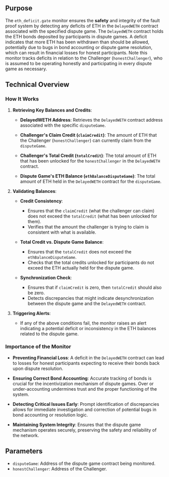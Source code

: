 ## Purpose

The `eth_deficit.gate` monitor ensures the **safety** and integrity of the fault proof system by detecting any deficits of ETH in the `DelayedWETH` contract associated with the specified dispute game. The `DelayedWETH` contract holds the ETH bonds deposited by participants in dispute games. A deficit indicates that more ETH has been withdrawn than should be allowed, potentially due to bugs in bond accounting or dispute game resolution, which can result in financial losses for honest participants. Note this monitor tracks deficits in relation to the Challenger (`honestChallenger`), who is assumed to be operating honestly and participating in every dispute game as necessary.

## Technical Overview

### How It Works

1. **Retrieving Key Balances and Credits**:

   - **DelayedWETH Address**: Retrieves the `DelayedWETH` contract address associated with the specific `disputeGame`.

   - **Challenger's Claim Credit (`claimCredit`)**: The amount of ETH that the Challenger (`honestChallenger`) can currently claim from the `disputeGame`.

   - **Challenger's Total Credit (`totalCredit`)**: The total amount of ETH that has been unlocked for the `honestChallenger` in the `DelayedWETH` contract.

   - **Dispute Game's ETH Balance (`ethBalanceDisputeGame`)**: The total amount of ETH held in the `DelayedWETH` contract for the `disputeGame`.

2. **Validating Balances**:

   - **Credit Consistency**:
     - Ensures that the `claimCredit` (what the challenger can claim) does not exceed the `totalCredit` (what has been unlocked for them).
     - Verifies that the amount the challenger is trying to claim is consistent with what is available.

   - **Total Credit vs. Dispute Game Balance**:
     - Ensures that the `totalCredit` does not exceed the `ethBalanceDisputeGame`.
     - Checks that the total credits unlocked for participants do not exceed the ETH actually held for the dispute game.

   - **Synchronization Check**:
     - Ensures that if `claimCredit` is zero, then `totalCredit` should also be zero.
     - Detects discrepancies that might indicate desynchronization between the dispute game and the `DelayedWETH` contract.

3. **Triggering Alerts**:

   - If any of the above conditions fail, the monitor raises an alert indicating a potential deficit or inconsistency in the ETH balances related to the dispute game.

### Importance of the Monitor

- **Preventing Financial Loss**: A deficit in the `DelayedWETH` contract can lead to losses for honest participants expecting to receive their bonds back upon dispute resolution.

- **Ensuring Correct Bond Accounting**: Accurate tracking of bonds is crucial for the incentivization mechanism of dispute games. Over or under-accounting undermines trust and the proper functioning of the system.

- **Detecting Critical Issues Early**: Prompt identification of discrepancies allows for immediate investigation and correction of potential bugs in bond accounting or resolution logic.

- **Maintaining System Integrity**: Ensures that the dispute game mechanism operates securely, preserving the safety and reliability of the network.

## Parameters

- `disputeGame`: Address of the dispute game contract being monitored.
- `honestChallenger`: Address of the Challenger.

